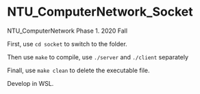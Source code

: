 # NTU_ComputerNetwork_Socket
NTU_ComputerNetwork Phase 1. 2020 Fall

First, use `cd socket` to switch to the folder.

Then use `make` to compile,
use `./server` and `./client` separately

Finall, use `make clean` to delete the executable file.

Develop in WSL.


